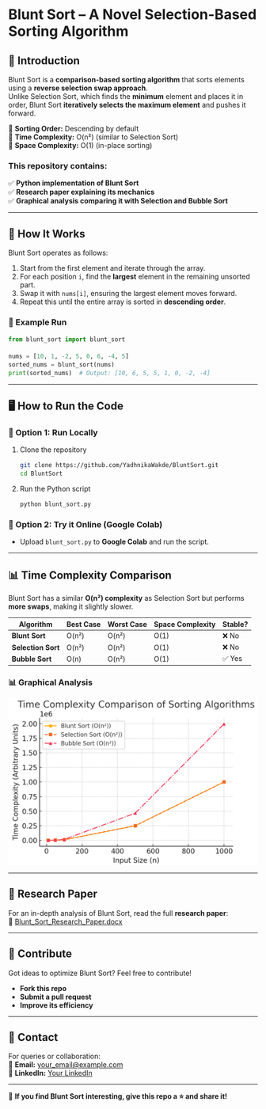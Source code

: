 # Blunt Sort – A Novel Selection-Based Sorting Algorithm  

## 📌 Introduction  
Blunt Sort is a **comparison-based sorting algorithm** that sorts elements using a **reverse selection swap approach**.  
Unlike Selection Sort, which finds the **minimum** element and places it in order, Blunt Sort **iteratively selects the maximum element** and pushes it forward.  

🔹 **Sorting Order:** Descending by default  
🔹 **Time Complexity:** O(n²) (similar to Selection Sort)  
🔹 **Space Complexity:** O(1) (in-place sorting)  

### **This repository contains:**  
✅ **Python implementation of Blunt Sort**  
✅ **Research paper explaining its mechanics**  
✅ **Graphical analysis comparing it with Selection and Bubble Sort**  

---  

## 🚀 How It Works  
Blunt Sort operates as follows:  
1. Start from the first element and iterate through the array.  
2. For each position `i`, find the **largest** element in the remaining unsorted part.  
3. Swap it with `nums[i]`, ensuring the largest element moves forward.  
4. Repeat this until the entire array is sorted in **descending order**.  

### 📌 Example Run  
```python
from blunt_sort import blunt_sort

nums = [10, 1, -2, 5, 0, 6, -4, 5]
sorted_nums = blunt_sort(nums)
print(sorted_nums)  # Output: [10, 6, 5, 5, 1, 0, -2, -4]
```  

---  

## 🖥 How to Run the Code  
### 🔹 Option 1: Run Locally  
1. Clone the repository  
   ```bash
   git clone https://github.com/YadhnikaWakde/BluntSort.git
   cd BluntSort
   ```  
2. Run the Python script  
   ```bash
   python blunt_sort.py
   ```  

### 🔹 Option 2: Try it Online (Google Colab)  
- Upload `blunt_sort.py` to **Google Colab** and run the script.  

---  

## 📊 Time Complexity Comparison  
Blunt Sort has a similar **O(n²) complexity** as Selection Sort but performs **more swaps**, making it slightly slower.  

| Algorithm      | Best Case | Worst Case | Space Complexity | Stable? |
|---------------|----------|------------|-----------------|---------|
| **Blunt Sort**  | O(n²)   | O(n²)      | O(1)            | ❌ No |
| **Selection Sort** | O(n²) | O(n²) | O(1) | ❌ No |
| **Bubble Sort** | O(n) | O(n²) | O(1) | ✅ Yes |  

### 📊 Graphical Analysis  
![Time Complexity Graph](Blunt_Sort_Complexity_Graph.png)  

---  

## 📄 Research Paper  
For an in-depth analysis of Blunt Sort, read the full **research paper**:  
📄 [Blunt_Sort_Research_Paper.docx](Blunt_Sort_Research_Paper.docx)  

---  

## 📢 Contribute  
Got ideas to optimize Blunt Sort? Feel free to contribute!  
- **Fork this repo**  
- **Submit a pull request**  
- **Improve its efficiency**  

---  

## 📩 Contact  
For queries or collaboration:  
📧 **Email:** your_email@example.com  
🔗 **LinkedIn:** [Your LinkedIn](#)  

---  

🚀 **If you find Blunt Sort interesting, give this repo a ⭐ and share it!**  

